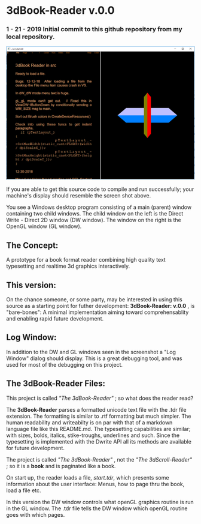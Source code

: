 # 3dBook-Reader v.0.0   

### 1 - 21  -  2019   Initial commit to this github repository from my local repository.

![Screen Shot](Docs/screenShot.png)
 
If you are able to get this source code to compile and run successfully; your machine's display should resemble the screen shot above.

You see a Windows desktop program consisting of a main (parent) window containing two child windows. The child window on the left is the Direct Write - Direct 2D window (DW window).  The window on the right is the OpenGL window (GL window).

## The Concept:  
A prototype for a book format reader combining high quality text typesetting and realtime 3d graphics interactively.

## This version:
On the chance someone, or some party, may be interested in using this source as a starting point for futher development: **3dBook-Reader: v.0.0** , is "bare-bones":  A minimal implementation aiming toward comprehensablity and enabling rapid future development.  

## Log Window: 
In addition to the DW and GL windows seen in the screenshot a "Log Window" dialog should display.  This is a great debugging tool, and was used for most of the debugging on this project.

## The 3dBook-Reader Files: 
This project is called *"The 3dBook-Reader"* ; so what does the reader read?

The **3dBook-Reader**  parses a formatted unicode text file with the .tdr file extension.  The formatting is similar to .rtf formatting but much simpler.  The human readability and writeabilty is on par with that of a markdown language file like this README.md.  The typesetting capabilities are similar; with sizes, bolds, italics, stike-troughs, underlines and such. Since the typesetting is implemented with the Dwrite API all its methods are available for future development.

The project is called *"The 3dBook-Reader"* , not the *"The 3dScroll-Reader"* ; so it is a **book**  and is paginated like a book.

On start up, the reader loads a file, *start.tdr*, which presents some information about the user interface:  Menus, how to page thru the book, load a file etc.

In this version the DW window controls what openGL graphics routine is run in the GL window.  The .tdr file tells the DW window which openGL routine goes with which pages.

